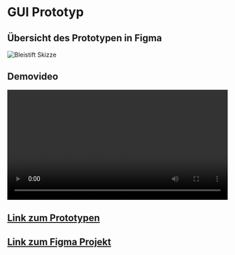 # GUI Prototyp

## Übersicht des Prototypen in Figma
![Bleistift Skizze](/media/screen.png)

## Demovideo
<video controls width="100%"> 
    <source src="./media/gui_protoyp_vid.mp4" type="video/mp4"> 
    <a href="./media/gui_protoyp_vid.mp4">Zum Video</a>
</video>

## [Link zum Prototypen](https://www.figma.com/proto/jKlAevGKbYFUYIRoj9Hlda/TASK03-GUI-Prototype?node-id=0%3A1)
## [Link zum Figma Projekt](https://www.figma.com/file/jKlAevGKbYFUYIRoj9Hlda/TASK03-GUI-Prototype)